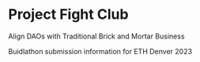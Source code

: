 # Project Fight Club 
Align DAOs with Traditional Brick and Mortar Business

Buidlathon submission information for ETH Denver 2023
